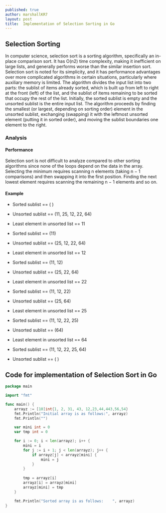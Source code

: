 ```yaml
---
published: true
author: marshallKR7
layout: post
title:  Implementation of Selection Sorting in Go
---
```


## Selection Sorting

In computer science, selection sort is a sorting algorithm, specifically an in-place comparison sort. It has O(n2) time 
complexity, making it inefficient on large lists, and generally performs worse than the similar insertion sort. Selection 
sort is noted for its simplicity, and it has performance advantages over more complicated algorithms in certain situations,
particularly where auxiliary memory is limited.
The algorithm divides the input list into two parts: the sublist of items already sorted, which is built up from left to right
at the front (left) of the list, and the sublist of items remaining to be sorted that occupy the rest of the list. Initially,
the sorted sublist is empty and the unsorted sublist is the entire input list. The algorithm proceeds by finding the smallest
(or largest, depending on sorting order) element in the unsorted sublist, exchanging (swapping) it with the leftmost unsorted
element (putting it in sorted order), and moving the sublist boundaries one element to the right.

### Analysis

#### Performance

Selection sort is not difficult to analyze compared to other sorting algorithms since none of the loops depend on the data in
the array. Selecting the minimum requires scanning n elements (taking n − 1 comparisons) and then swapping it into the first 
position. Finding the next lowest element requires scanning the remaining n − 1 elements and so on. 

#### Example

- Sorted sublist == ( )
- Unsorted sublist == (11, 25, 12, 22, 64)
- Least element in unsorted list == 11

- Sorted sublist ==  (11)
- Unsorted sublist == (25, 12, 22, 64)
- Least element in unsorted list == 12

- Sorted sublist == (11, 12)
- Unsorted sublist == (25, 22, 64)
- Least element in unsorted list == 22

- Sorted sublist == (11, 12, 22)
- Unsorted sublist == (25, 64)
- Least element in unsorted list == 25

- Sorted sublist == (11, 12, 22, 25)
- Unsorted sublist == (64)
- Least element in unsorted list == 64

- Sorted sublist == (11, 12, 22, 25, 64)
- Unsorted sublist == ( )

## Code for implementation of Selection Sort in Go

```go
package main

import "fmt"

func main() {
	arrayz := [10]int{1, 2, 31, 43, 12,23,44,443,56,54}
    fmt.Println("Initial array is as follows:", arrayz)
    fmt.Println("")

    var mini int = 0
    var tmp int = 0

    for i := 0; i < len(arrayz); i++ {
        mini = i
        for j := i + 1; j < len(arrayz); j++ {
            if arrayz[j] < arrayz[mini] {
                mini = j
            }
        }
		
        tmp = arrayz[i]
        arrayz[i] = arrayz[mini]
        arrayz[mini] = tmp
    }

    fmt.Println("Sorted array is as follows:    ", arrayz)
}
```


